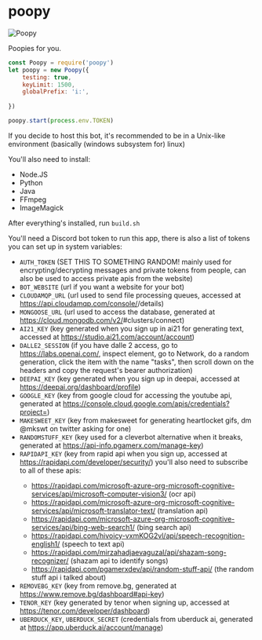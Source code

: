 # poopy
![Poopy](https://cdn.discordapp.com/attachments/760223418968047629/950177194158719066/0ab4fb95d50f0c0bf1751b6c7103f4ac.png)

Poopies for you.

```javascript
const Poopy = require('poopy')
let poopy = new Poopy({
    testing: true,
    keyLimit: 1500,
    globalPrefix: 'i:',
    
})

poopy.start(process.env.TOKEN)
```

If you decide to host this bot, it's recommended to be in a Unix-like environment (basically (windows subsystem for) linux)

You'll also need to install:
  - Node.JS
  - Python
  - Java
  - FFmpeg
  - ImageMagick

After everything's installed, run `build.sh`

You'll need a Discord bot token to run this app, there is also a list of tokens you can set up in system variables:
  - `AUTH_TOKEN` (SET THIS TO SOMETHING RANDOM! mainly used for encrypting/decrypting messages and private tokens from people, can also be used to access private apis from the website)
  - `BOT_WEBSITE` (url if you want a website for your bot)
  - `CLOUDAMQP_URL` (url used to send file processing queues, accessed at https://api.cloudamqp.com/console/<app-id>/details)
  - `MONGOOSE_URL` (url used to access the database, generated at https://cloud.mongodb.com/v2/<project-id>#clusters/connect)
  - `AI21_KEY` (key generated when you sign up in ai21 for generating text, accessed at https://studio.ai21.com/account/account)
  - `DALLE2_SESSION` (if you have dalle 2 access, go to https://labs.openai.com/, inspect element, go to Network, do a random generation, click the item with the name "tasks", then scroll down on the headers and copy the request's bearer authorization)
  - `DEEPAI_KEY` (key generated when you sign up in deepai, accessed at https://deepai.org/dashboard/profile)
  - `GOOGLE_KEY` (key from google cloud for accessing the youtube api, generated at https://console.cloud.google.com/apis/credentials?project=<project-id>)
  - `MAKESWEET_KEY` (key from makesweet for generating heartlocket gifs, dm @mkswt on twitter asking for one)
  - `RANDOMSTUFF_KEY` (key used for a cleverbot alternative when it breaks, generated at https://api-info.pgamerx.com/manage-key)
  - `RAPIDAPI_KEY` (key from rapid api when you sign up, accessed at https://rapidapi.com/developer/security/<app-name>)
    you'll also need to subscribe to all of these apis:
    - https://rapidapi.com/microsoft-azure-org-microsoft-cognitive-services/api/microsoft-computer-vision3/ (ocr api)
    - https://rapidapi.com/microsoft-azure-org-microsoft-cognitive-services/api/microsoft-translator-text/ (translation api)
    - https://rapidapi.com/microsoft-azure-org-microsoft-cognitive-services/api/bing-web-search1/ (bing search api)
    - https://rapidapi.com/hivoicy-vxmKOG2vl/api/speech-recognition-english1/ (speech to text api)
    - https://rapidapi.com/mirzahadjaevaguzal/api/shazam-song-recognizer/ (shazam api to identify songs)
    - https://rapidapi.com/pgamerxdev/api/random-stuff-api/ (the random stuff api i talked about)
  - `REMOVEBG_KEY` (key from remove.bg, generated at https://www.remove.bg/dashboard#api-key)
  - `TENOR_KEY` (key generated by tenor when signing up, accessed at https://tenor.com/developer/dashboard)
  - `UBERDUCK_KEY`, `UBERDUCK_SECRET` (credentials from uberduck ai, generated at https://app.uberduck.ai/account/manage)
